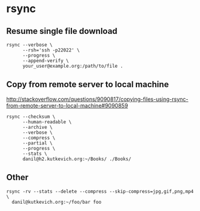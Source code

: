 # rsync

## Resume single file download

    rsync --verbose \
          --rsh='ssh -p22022' \
          --progress \
          --append-verify \
          your_user@example.org:/path/to/file .

## Copy from remote server to local machine

<http://stackoverflow.com/questions/9090817/copying-files-using-rsync-from-remote-server-to-local-machine#9090859>

    rsync --checksum \
          --human-readable \
          --archive \
          --verbose \
          --compress \
          --partial \
          --progress \
          --stats \
          danil@h2.kutkevich.org:~/Books/ ./Books/

## Other

    rsync -rv --stats --delete --compress --skip-compress=jpg,gif,png,mp4 \
      danil@kutkevich.org:~/foo/bar foo
